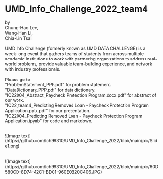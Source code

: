 # UMD_Info_Challenge_2022_team4

by <br>
Chung-Hao Lee, <br>
Wang-Han Li, <br>
Chia-Lin Tsai
<br>
<br>
UMD Info Challenge (formerly known as UMD DATA CHALLENGE) is a week-long event that gathers teams of students from across multiple academic institutions to work with partnering organizations to address real-world problems, provide valuable team-building experience, and network with industry professionals.
<br>
<br>
Please go to <br>
"ProblemStatement_PPP.pdf" for problem statement.  <br>
"DataDictionary_PPP.pdf" for data dictionary. <br>
"IC22004_Abstract_Paycheck Protection Program.docx.pdf" for abstract of our work. <br>
"IC22_team4_Predicting Removed Loan - Paycheck Protection Program Application.pptx.pdf" for our presentation. <br>
"IC22004_Predicting Removed Loan - Paycheck Protection Program Application.ipynb" for code and markdown. 

<br>
![Image text](https://github.com/lch99310/UMD_Info_Challenge_2022/blob/main/pic/Slide1.png)
<br>
<br>
<br>
![Image text](https://github.com/lch99310/UMD_Info_Challenge_2022/blob/main/pic/60D580CD-8D74-42C1-BDC1-960E0B20C406.JPG)
